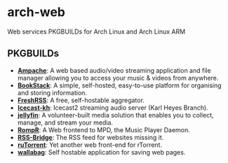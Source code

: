 # arch-web

Web services PKGBUILDs for Arch Linux and Arch Linux ARM

## PKGBUILDs
* [**Ampache**](http://www.ampache.org): A web based audio/video streaming application and file manager allowing you to access your music & videos from anywhere.
* [**BookStack**](https://www.bookstackapp.com): A simple, self-hosted, easy-to-use platform for organising and storing information.
* [**FreshRSS**](http://freshrss.org): A free, self-hostable aggregator.
* [**Icecast-kh**](https://karlheyes.github.io/): Icecast2 streaming audio server (Karl Heyes Branch).
* [**jellyfin**](https://jellyfin.org): A volunteer-built media solution that enables you to collect, manage, and stream your media.
* [**RompR**](https://fatg3erman.github.io/RompR): A Web frontend to MPD, the Music Player Daemon.
* [**RSS-Bridge**](https://github.com/RSS-Bridge/rss-bridge/wiki): The RSS feed for websites missing it.
* [**ruTorrent**](https://github.com/Novik/ruTorrent): Yet another web front-end for rTorrent.
* [**wallabag**](https://wallabag.org): Self hostable application for saving web pages.
